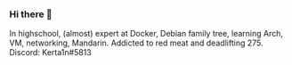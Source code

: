 ### Hi there 👋


In highschool, (almost) expert at Docker, Debian family tree, learning Arch, VM, networking, Mandarin. Addicted to red meat and deadlifting 275. Discord: Kerta1n#5813
<!--
**kerta1n/kerta1n** is a ✨ _special_ ✨ repository because its `README.md` (this file) appears on your GitHub profile.

Here are some ideas to get you started:

- 🔭 I’m currently working on ...
- 🌱 I’m currently learning ...
- 👯 I’m looking to collaborate on ...
- 🤔 I’m looking for help with ...
- 💬 Ask me about ...
- 📫 How to reach me: ...
- 😄 Pronouns: ...
- ⚡ Fun fact: ...
-->
